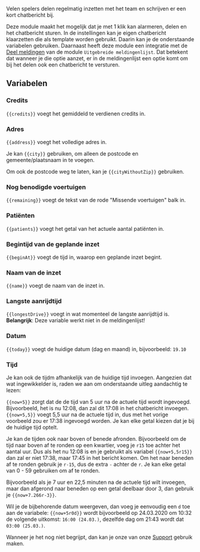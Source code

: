 Velen spelers delen regelmatig inzetten met het team en schrijven er een kort chatbericht bij.

Deze module maakt het mogelijk dat je met 1 klik kan alarmeren, delen en het chatbericht sturen.
In de instellingen kan je eigen chatbericht klaarzetten die als template worden gebruikt.
Daarin kan je de onderstaande variabelen gebruiken.
Daarnaast heeft deze module een integratie met de [Deel meldingen](../extendedCallList/#deel-meldingen)
van de module `Uitgebreide meldingenlijst`.
Dat betekent dat wanneer je die optie aanzet,
er in de meldingenlijst een optie komt om bij het delen ook een chatbericht te versturen.

## Variabelen

### Credits

`{{credits}}` voegt het gemiddeld te verdienen credits in.

### Adres

`{{address}}` voegt het volledige adres in.

Je kan `{{city}}` gebruiken, om alleen de postcode en gemeente/plaatsnaam in te voegen.

Om ook de postcode weg te laten, kan je `{{cityWithoutZip}}` gebruiken.

### Nog benodigde voertuigen

`{{remaining}}` voegt de tekst van de rode "Missende voertuigen" balk in.

### Patiënten

`{{patients}}` voegt het getal van het actuele aantal patiënten in.

### Begintijd van de geplande inzet

`{{beginAt}}` voegt de tijd in, waarop een geplande inzet begint.

### Naam van de inzet

`{{name}}` voegt de naam van de inzet in.

### Langste aanrijdtijd

`{{longestDrive}}` voegt in wat momenteel de langste aanrijdtijd is.
**Belangrijk**: Deze variable werkt niet in de meldingenlijst!

### Datum

`{{today}}` voegt de huidige datum (dag en maand) in, bijvoorbeeld: `19.10`

### Tijd

Je kan ook de tijdm afhankelijk van de huidige tijd invoegen.
Aangezien dat wat ingewikkelder is, raden we aan om onderstaande uitleg aandachtig te lezen:

`{{now+5}}` zorgt dat de de tijd van 5 uur na de actuele tijd wordt ingevoegd.
Bijvoorbeeld, het is nu 12:08, dan zal dit 17:08 in het chatbericht invoegen.
`{{now+5,5}}` voegt 5,5 uur na de actuele tijd in,
dus met het vorige voorbeeld zou er 17:38 ingevoegd worden.
Je kan elke getal kiezen dat je bij de huidige tijd optelt.

Je kan de tijden ook naar boven of benede afronden.
Bijvoorbeeld om de tijd naar boven af te ronden op een kwartier, voeg je `r15` toe achter het aantal uur.
Dus als het nu 12:08 is en je gebruikt als variabel `{{now+5,5r15}}`
dan zal er niet 17:38, maar 17:45 in het bericht komen.
Om het naar beneden af te ronden gebruik je `r-15`, dus de extra `-` achter de `r`.
Je kan elke getal van 0 - 59 gebruiken om af te ronden.

Bijvoorbeeld als je 7 uur en 22,5 minuten na de actuele tijd wilt invoegen,
maar dan afgerond naar beneden op een getal deelbaar door 3, dan gebruik je `{{now+7.266r-3}}`.

Wil je de bijbehorende datum weergeven, dan voeg je eenvoudig een `d` toe aan de variabele:
`{{now+5r0d}}` wordt bijvoorbeeld op 24.03.2020 om 10:32 de volgende uitkomst: `16:00 (24.03.)`,
dezelfde dag om 21:43 wordt dat `03:00 (25.03.)`.

Wanneer je het nog niet begrijpt, dan kan je onze van onze [Support](../../support.md) gebruik maken.

